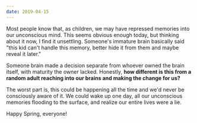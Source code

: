 ```yaml
---
date: 2019-04-15
---
```


Most people know that, as children, we may have repressed memories into our unconscious mind. This seems obvious enough today, but thinking about it now, I find it unsettling. Someone's immature brain basically said "this kid can't handle this memory, better hide it from them and maybe reveal it later."

Someone brain made a decision separate from whoever owned the brain itself, with maturity the owner lacked. Honestly, **how different is this from a random adult reaching into our brains and making the change for us?**

The worst part is, this could be happening all the time and we'd never be consciously aware of it. We could wake up one day, all our unconscious memories flooding to the surface, and realize our entire lives were a lie.

Happy Spring, everyone!
